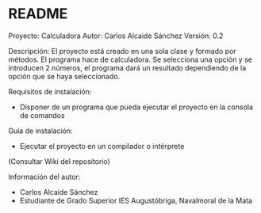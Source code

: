 # README

Proyecto: Calculadora
Autor: Carlos Alcaide Sánchez
Versión: 0.2

Descripción: 
El proyecto está creado en una sola clase y formado por métodos. El programa hace de calculadora. Se selecciona una opción y se introducen 2 números, el programa dará un resultado 
dependiendo de la opción que se haya seleccionado.

Requisitos de instalación:
- Disponer de un programa que pueda ejecutar el proyecto en la consola de comandos

Guía de instalación:
- Ejecutar el proyecto en un compilador o intérprete

(Consultar Wiki del repositorio)

Información del autor:
- Carlos Alcaide Sánchez
- Estudiante de Grado Superior IES Augustóbriga, Navalmoral de la Mata
